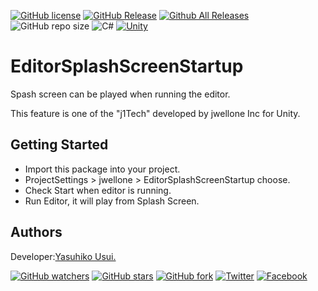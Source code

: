 [![GitHub license](https://img.shields.io/github/license/jwellone/EditorSplashScreenStartup.svg?style=plastic)](https://github.com/jwellone/EditorSplashScreenStartup/blob/main/LICENSE)
[![GitHub Release](https://img.shields.io/github/v/release/jwellone/EditorSplashScreenStartup.svg?style=plastic)](https://GitHub.com/jwellone/EditorSplashScreenStartup/releases/latest)
[![Github All Releases](https://img.shields.io/github/downloads/jwellone/EditorSplashScreenStartup/total?color=blue&style=plastic)](https://GitHub.com/jwellone/EditorSplashScreenStartup/releases)
![GitHub repo size](https://img.shields.io/github/repo-size/jwellone/EditorSplashScreenStartup?label=size&style=plastic)
![C#](https://img.shields.io/badge/C%23-239120?logo=c-sharp&style=plastic)
[![Unity](https://img.shields.io/badge/Unity-100000?logo=unity&style=plastic)](https://unity.com)


# EditorSplashScreenStartup
Spash screen can be played when running the editor.

This feature is one of the "j1Tech" developed by jwellone Inc for Unity.

## Getting Started
- Import this package into your project.
- ProjectSettings > jwellone > EditorSplashScreenStartup choose.
- Check Start when editor is running.
- Run Editor, it will play from Splash Screen.

## Authors
Developer:[Yasuhiko Usui.](https://github.com/UsuiYasuhiko-jw1)

[![GitHub watchers](https://img.shields.io/github/watchers/jwellone/EditorSplashScreenStartup.svg?style=social&label=Watch)](https://GitHub.com/jwellone/EditorSplashScreenStartup/watchers/)
[![GitHub stars](https://img.shields.io/github/stars/jwellone/EditorSplashScreenStartup.svg?style=social&label=Stars)](https://GitHub.com/jwellone/EditorSplashScreenStartup/stargazers)
[![GitHub fork](https://img.shields.io/github/forks/jwellone/EditorSplashScreenStartup.svg?style=social&label=Fork)](https://GitHub.com/jwellone/EditorSplashScreenStartup/network/members)
[![Twitter](https://img.shields.io/twitter/follow/jwellone?label=Twitter&logo=twitter&style=social)](http://twitter.com/jwellone)
[![Facebook](https://img.shields.io/badge/Facebook-1877F2?style=for-the-badge&logo=facebook&logoColor=white&style=plastic)](https://www.facebook.com/jwellone)

